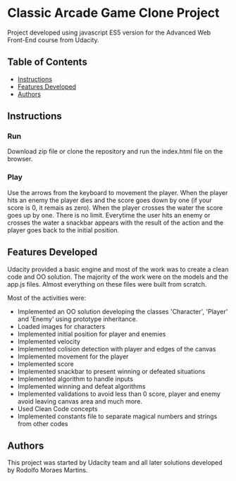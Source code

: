 # Classic Arcade Game Clone Project
Project developed using javascript ES5 version for the Advanced Web Front-End course from Udacity.

## Table of Contents

- [Instructions](#instructions)
- [Features Developed](#features-developed)
- [Authors](#authors)

## Instructions

### Run
Download zip file or clone the repository and run the index.html file on the browser.

### Play
Use the arrows from the keyboard to movement the player.
When the player hits an enemy the player dies and the score goes down by one (if your score is 0, it remais as zero).
When the player crosses the water the score goes up by one. There is no limit.
Everytime the user hits an enemy or crosses the water a snackbar appears with the result of the action and the player goes back to the initial position.

## Features Developed
Udacity provided a basic engine and most of the work was to create a clean code and OO solution.
The majority of the work were on the models and the app.js files. Almost everything on these files were built from scratch.

Most of the activities were:
- Implemented an OO solution developing the classes 'Character', 'Player' and 'Enemy' using prototype inheritance.
- Loaded images for characters
- Implemented initial position for player and enemies
- Implemented velocity
- Implemented colision detection with player and edges of the canvas
- Implemented movement for the player
- Implemented score
- Implemented snackbar to present winning or defeated situations
- Implemented algorithm to handle inputs
- Implemented winning and defeat algorithms
- Implemented validations to avoid less than 0 score, player and enemy avoid leaving canvas area and much more.
- Used Clean Code concepts
- Implemented constants file to separate magical numbers and strings from other codes

## Authors
This project was started by Udacity team and all later solutions developed by Rodolfo Moraes Martins.